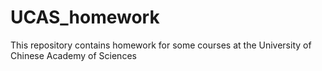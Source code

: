 # UCAS_homework
 This repository contains homework for some courses at the University of Chinese Academy of Sciences

